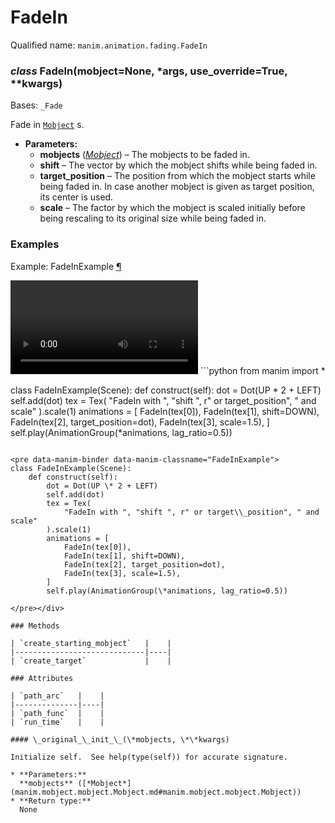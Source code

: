 # FadeIn

Qualified name: `manim.animation.fading.FadeIn`

### *class* FadeIn(mobject=None, \*args, use_override=True, \*\*kwargs)

Bases: `_Fade`

Fade in [`Mobject`](manim.mobject.mobject.Mobject.md#manim.mobject.mobject.Mobject) s.

* **Parameters:**
  * **mobjects** ([*Mobject*](manim.mobject.mobject.Mobject.md#manim.mobject.mobject.Mobject)) – The mobjects to be faded in.
  * **shift** – The vector by which the mobject shifts while being faded in.
  * **target_position** – The position from which the mobject starts while being faded in. In case
    another mobject is given as target position, its center is used.
  * **scale** – The factor by which the mobject is scaled initially before being rescaling to
    its original size while being faded in.

### Examples

<div id="fadeinexample" class="admonition admonition-manim-example">
<p class="admonition-title">Example: FadeInExample <a class="headerlink" href="#fadeinexample">¶</a></p><video
    class="manim-video"
    controls
    loop
    autoplay
    src="./FadeInExample-1.mp4">
</video>
```python
from manim import *

class FadeInExample(Scene):
    def construct(self):
        dot = Dot(UP * 2 + LEFT)
        self.add(dot)
        tex = Tex(
            "FadeIn with ", "shift ", r" or target\_position", " and scale"
        ).scale(1)
        animations = [
            FadeIn(tex[0]),
            FadeIn(tex[1], shift=DOWN),
            FadeIn(tex[2], target_position=dot),
            FadeIn(tex[3], scale=1.5),
        ]
        self.play(AnimationGroup(*animations, lag_ratio=0.5))
```

<pre data-manim-binder data-manim-classname="FadeInExample">
class FadeInExample(Scene):
    def construct(self):
        dot = Dot(UP \* 2 + LEFT)
        self.add(dot)
        tex = Tex(
            "FadeIn with ", "shift ", r" or target\\_position", " and scale"
        ).scale(1)
        animations = [
            FadeIn(tex[0]),
            FadeIn(tex[1], shift=DOWN),
            FadeIn(tex[2], target_position=dot),
            FadeIn(tex[3], scale=1.5),
        ]
        self.play(AnimationGroup(\*animations, lag_ratio=0.5))

</pre></div>

### Methods

| `create_starting_mobject`   |    |
|-----------------------------|----|
| `create_target`             |    |

### Attributes

| `path_arc`   |    |
|--------------|----|
| `path_func`  |    |
| `run_time`   |    |

#### \_original_\_init_\_(\*mobjects, \*\*kwargs)

Initialize self.  See help(type(self)) for accurate signature.

* **Parameters:**
  **mobjects** ([*Mobject*](manim.mobject.mobject.Mobject.md#manim.mobject.mobject.Mobject))
* **Return type:**
  None
